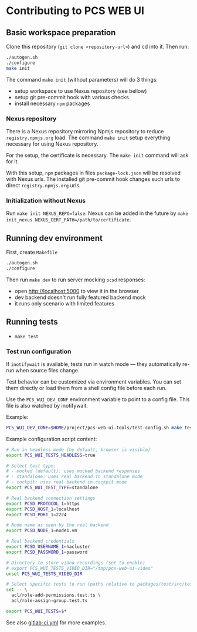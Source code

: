 # Contributing to PCS WEB UI

## Basic workspace preparation

Clone this repository (`git clone <repository-url>`) and cd into it. Then run:

```sh
./autogen.sh
./configure
make init
```

The command `make init` (without parameters) will do 3 things:
* setup workspace to use Nexus repository (see bellow)
* setup git pre-commit hook with various checks
* install necessary `npm` packages

### Nexus repository

There is a Nexus repository mirroring Npmjs repository to reduce
`registry.npmjs.org` load. The command `make init` setup everything necessary
for using Nexus repository.

For the setup, the certificate is necessary. The `make init` command will ask
for it.

With this setup, `npm` packages in files `package-lock.json` will be resolved
with Nexus urls. The installed git pre-commit hook changes such urls to direct
`registry.npmjs.org` urls.

### Initialization without Nexus

Run `make init NEXUS_REPO=false`. Nexus can be added in the future by
`make init_nexus NEXUS_CERT_PATH=/path/to/certificate`.

## Running dev environment

First, create `Makefile`
```sh
./autogen.sh
./configure
```

Then run `make dev` to run server mocking `pcsd` responses:
* open <http://localhost:5000> to view it in the browser
* dev backend doesn't run fully featured backend mock
* it runs only scenario with limited features

## Running tests

* `make test`

### Test run configuration
If `inotifywait` is available, tests run in watch mode — they automatically
re-run when source files change.

Test behavior can be customized via environment variables.
You can set them directly or load them from a shell config file before each run.

Use the `PCS_WUI_DEV_CONF` environment variable to point to a config file.
This file is also watched by inotifywait.

Example:
```sh
PCS_WUI_DEV_CONF=$HOME/project/pcs-web-ui.tools/test-config.sh make test
```

Example configuration script content:
```sh
# Run in headless mode (by default, browser is visible)
export PCS_WUI_TESTS_HEADLESS=true

# Select test type:
# - mocked (default): uses mocked backend responses
# - standalone: uses real backend in standalone mode
# - cockpit: uses real backend in cockpit mode
export PCS_WUI_TEST_TYPE=standalone

# Real backend connection settings
export PCSD_PROTOCOL_1=https
export PCSD_HOST_1=localhost
export PCSD_PORT_1=2224

# Node name as seen by the real backend
export PCSD_NODE_1=node1.vm

# Real backend credentials
export PCSD_USERNAME_1=hacluster
export PCSD_PASSWORD_1=password

# Directory to store video recordings (set to enable)
# export PCS_WUI_TESTS_VIDEO_DIR="/tmp/pcs-web-ui-video"
unset PCS_WUI_TESTS_VIDEO_DIR

# Select specific tests to run (paths relative to packages/test/src/test/scenes)
set -- \
  acl/role-add-permissions.test.ts \
  acl/role-assign-group.test.ts

export PCS_WUI_TESTS=$*
```

See also [gitlab-ci.yml](.gitlab-ci.yml) for more examples.

